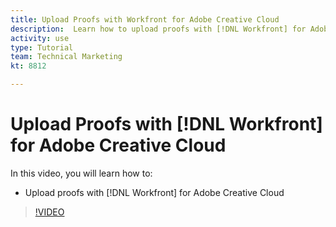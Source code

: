 ```yaml
---
title: Upload Proofs with Workfront for Adobe Creative Cloud
description:  Learn how to upload proofs with [!DNL Workfront] for Adobe Creative Cloud
activity: use
type: Tutorial
team: Technical Marketing
kt: 8812

---
```

# Upload Proofs with [!DNL Workfront] for Adobe Creative Cloud

In this video, you will learn how to:

* Upload proofs with [!DNL Workfront] for Adobe Creative Cloud

>[!VIDEO](https://video.tv.adobe.com/v/335113/?quality=12)
